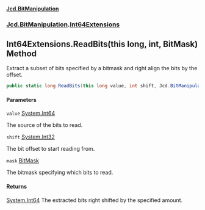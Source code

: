 #### [Jcd.BitManipulation](index.md 'index')
### [Jcd.BitManipulation](Jcd.BitManipulation.md 'Jcd.BitManipulation').[Int64Extensions](Jcd.BitManipulation.Int64Extensions.md 'Jcd.BitManipulation.Int64Extensions')

## Int64Extensions.ReadBits(this long, int, BitMask) Method

Extract a subset of bits specified by a bitmask and right align the bits by the offset.

```csharp
public static long ReadBits(this long value, int shift, Jcd.BitManipulation.BitMask mask);
```
#### Parameters

<a name='Jcd.BitManipulation.Int64Extensions.ReadBits(thislong,int,Jcd.BitManipulation.BitMask).value'></a>

`value` [System.Int64](https://docs.microsoft.com/en-us/dotnet/api/System.Int64 'System.Int64')

The source of the bits to read.

<a name='Jcd.BitManipulation.Int64Extensions.ReadBits(thislong,int,Jcd.BitManipulation.BitMask).shift'></a>

`shift` [System.Int32](https://docs.microsoft.com/en-us/dotnet/api/System.Int32 'System.Int32')

The bit offset to start reading from.

<a name='Jcd.BitManipulation.Int64Extensions.ReadBits(thislong,int,Jcd.BitManipulation.BitMask).mask'></a>

`mask` [BitMask](Jcd.BitManipulation.BitMask.md 'Jcd.BitManipulation.BitMask')

The bitmask specifying which bits to read.

#### Returns
[System.Int64](https://docs.microsoft.com/en-us/dotnet/api/System.Int64 'System.Int64')
The extracted bits right shifted by the specified amount.